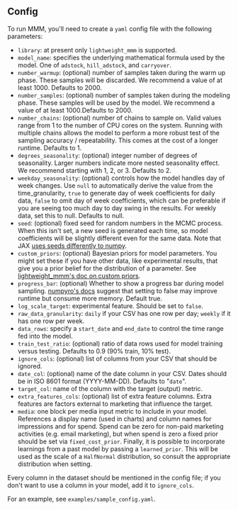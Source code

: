## Config

To run MMM, you'll need to create a `yaml` config file with the following parameters:
* `library`: at present only `lightweight_mmm` is supported.
* `model_name`: specifies the underlying mathematical formula used by the model.  One of `adstock`, `hill_adstock`, and `carryover`.
* `number_warmup`: (optional) number of samples taken during the warm up phase.  These samples will be discarded.  We recommend a value of at least 1000. Defaults to 2000.
* `number_samples`: (optional) number of samples taken during the modeling phase.  These samples will be used by the model.  We recommend a value of at least 1000.Defaults to 2000.
* `number_chains`: (optional) number of chains to sample on.  Valid values range from 1 to the number of CPU cores on the system.  Running with multiple chains allows the model to perform a more robust test of the sampling accuracy / repeatability.  This comes at the cost of a longer runtime. Defaults to 1.
* `degrees_seasonality`: (optional) integer number of degrees of seasonality.  Larger numbers indicate more nested seasonality effect.  We recommend starting with 1, 2, or 3. Defaults to 2.
* `weekday_seasonality`: (optional) controls how the model handles day of week changes. Use `null` to automatically derive the value from the time_granularity, `true` to generate day of week coefficients for daily data, `false` to omit day of week coefficients, which can be preferable if you are seeing too much day to day swing in the results. For weekly data, set this to null. Defaults to null.
* `seed`: (optional) fixed seed for random numbers in the MCMC process. When this isn't set, a new seed is generated each time, so model coefficients will be slightly different even for the same data. Note that JAX [uses seeds differently to numpy](https://jax.readthedocs.io/en/latest/jax-101/05-random-numbers.html).
* `custom_priors`: (optional) Bayesian priors for model parameters. You might set these if you have other data, like experimental results, that give you a prior belief for the distribution of a parameter. See [lightweight_mmm's doc on custom priors](https://lightweight-mmm.readthedocs.io/en/latest/custom_priors.html).
* `progress_bar`: (optional) Whether to show a progress bar during model sampling. [numpyro's docs](https://num.pyro.ai/en/stable/mcmc.html#numpyro.infer.mcmc.MCMC) suggest that setting to false may improve runtime but consume more memory. Default true.
* `log_scale_target`: experimental feature.  Should be set to `false`.
* `raw_data_granularity`: `daily` if your CSV has one row per day; `weekly` if it has one row per week.
* `data_rows`: specify a `start_date` and `end_date` to control the time range fed into the model.
* `train_test_ratio`: (optional) ratio of data rows used for model training versus testing. Defaults to 0.9 (90% train, 10% test).
* `ignore_cols`: (optional) list of columns from your CSV that should be ignored.
* `date_col`: (optional) name of the date column in your CSV.  Dates should be in ISO 8601 format (YYYY-MM-DD).  Defaults to "`date`".
* `target_col`: name of the column with the target (output) metric.
* `extra_features_cols`: (optional) list of extra feature columns.  Extra features are factors external to marketing that influence the target.
* `media`: one block per media input metric to include in your model.  References a display name (used in charts) and column names for impressions and for spend.  Spend can be zero for non-paid marketing activities (e.g. email marketing), but when spend is zero a fixed prior should be set via `fixed_cost_prior`.  Finally, it is possible to incorporate learnings from a past model by passing a `learned_prior`.  This will be used as the scale of a `HalfNormal` distribution, so consult the appropriate distribution when setting.

Every column in the dataset should be mentioned in the config file; if you don't want to use a column in your model, add it to `ignore_cols`.

For an example, see `examples/sample_config.yaml`.
